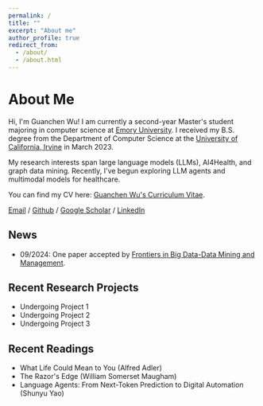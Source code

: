 ```yaml
---
permalink: /
title: ""
excerpt: "About me"
author_profile: true
redirect_from: 
  - /about/
  - /about.html
---
```

# **About Me**
Hi, I'm Guanchen Wu! I am currently a second-year Master's student majoring in computer science at [Emory University](https://www.emory.edu/home/index.html). I received my B.S. degree from the Department of Computer Science at the [University of California, Irvine](https://uci.edu/) in March 2023.

My research interests span large language models (LLMs), AI4Health, and graph data mining. Recently, I've begun exploring LLM agents and multimodal models for healthcare.

You can find my CV here: [Guanchen Wu's Curriculum Vitae](../assets/CV.pdf).

[Email](mailto:guanchen.wu@emory.edu) / [Github](https://github.com/guanchenwu1015) / [Google Scholar](https://scholar.google.com/citations?hl=en&user=PL2kCSYAAAAJ) / [LinkedIn](https://www.linkedin.com/in/guanchen-wu-4b553a216/)

## **News**
- 09/2024: One paper accepted by [Frontiers in Big Data-Data Mining and Management](https://www.frontiersin.org/research-topics/62211/large-language-models-in-data-mining).


## **Recent Research Projects**
- Undergoing Project 1
- Undergoing Project 2
- Undergoing Project 3


## **Recent Readings**
- What Life Could Mean to You (Alfred Adler)
- The Razor's Edge (William Somerset Maugham)
- Language Agents: From Next-Token Prediction to Digital Automation (Shunyu Yao)
